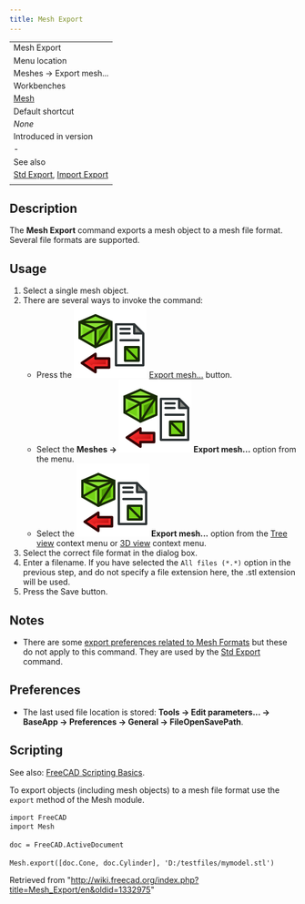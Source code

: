 ```yaml
---
title: Mesh Export
---
```


|                                                                                         |
| --------------------------------------------------------------------------------------- |
| Mesh Export                                                                             |
| Menu location                                                                           |
| Meshes → Export mesh...                                                                 |
| Workbenches                                                                             |
| [Mesh](/Mesh_Workbench "Mesh Workbench")                                                |
| Default shortcut                                                                        |
| _None_                                                                                  |
| Introduced in version                                                                   |
| -                                                                                       |
| See also                                                                                |
| [Std Export](/Std_Export "Std Export"), [Import Export](/Import_Export "Import Export") |
|                                                                                         |

## Description

The **Mesh Export** command exports a mesh object to a mesh file format. Several file formats are supported.

## Usage

1. Select a single mesh object.
2. There are several ways to invoke the command:
   - Press the ![](/src/assets/images/Mesh_Export.svg) [Export mesh...](/Mesh_Export "Mesh Export") button.
   - Select the **Meshes → ![](/src/assets/images/Mesh_Export.svg) Export mesh...** option from the menu.
   - Select the **![](/src/assets/images/Mesh_Export.svg) Export mesh...** option from the [Tree view](/Tree_view "Tree view") context menu or [3D view](/3D_view "3D view") context menu.
3. Select the correct file format in the dialog box.
4. Enter a filename. If you have selected the `All files (*.*)` option in the previous step, and do not specify a file extension here, the .stl extension will be used.
5. Press the Save button.

## Notes

- There are some [export preferences related to Mesh Formats](/Import_Export_Preferences#Mesh_Formats "Import Export Preferences") but these do not apply to this command. They are used by the [Std Export](/Std_Export "Std Export") command.

## Preferences

- The last used file location is stored: **Tools → Edit parameters... → BaseApp → Preferences → General → FileOpenSavePath**.

## Scripting

See also: [FreeCAD Scripting Basics](/FreeCAD_Scripting_Basics "FreeCAD Scripting Basics").

To export objects (including mesh objects) to a mesh file format use the `export` method of the Mesh module.

```
import FreeCAD
import Mesh

doc = FreeCAD.ActiveDocument

Mesh.export([doc.Cone, doc.Cylinder], 'D:/testfiles/mymodel.stl')

```

Retrieved from "<http://wiki.freecad.org/index.php?title=Mesh_Export/en&oldid=1332975>"
